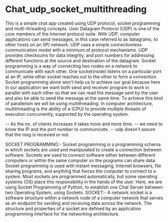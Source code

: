 # Chat_udp_socket_multithreading
This is a simple chat app created using UDP protocol, socket programming and multi-threading concepts.
User Datagram Protocol (UDP) is one of the core members of the Internet protocol suite. With UDP, computer applications can send messages, in this case referred to as datagrams, to other hosts on an (IP) network. UDP uses a simple connectionless communication model with a minimum of protocol mechanisms. UDP provides checksums for data integrity, and port numbers for addressing different functions at the source and destination of the datagram.
Socket programming is a way of connecting two nodes on a network to communicate with each other. One socket(node) listens on a particular port at an IP, while other socket reaches out to the other to form a connection.
Socket programming alone won’t help us to achieve our goal because here in our application we want both send and receiver program to work in parallel with each other so that we can read the message sent by the user and also be able to send the message at the same time. To achieve this kind of parallelism we will be using multithreading.
In computer architecture, multithreading is the ability of a (CPU) to provide multiple threads of execution concurrently, supported by the operating system.

-- As the no. of clients increases it takes more and more time.
-- we need to know the IP and the port number to communicate.
-- udp doesn't assure that the msg is recevied or not.

SOCKET PROGRAMMING:-
Socket programming is a programming schema in which sockets are used and manipulated to create a connection between software. Sockets are used to connect software either between different computers or within the same computer so the programs can share data. Socket programming is used with instant messaging, Internet browsers, file sharing programs, and anything that forces the computer to connect to a system. Most sockets are programmed automatically, but some operating systems (OS) place this responsibility in the hands of the user.
Here, we are using Socket Programming of Python, to establish one Chat Server between two Operating System, using Sockets.
SOCKET:-
A network socket is a software structure within a network node of a computer network that serves as an endpoint for sending and receiving data across the network. The structure and properties of a socket are defined by an application programming interface for the networking architecture.
